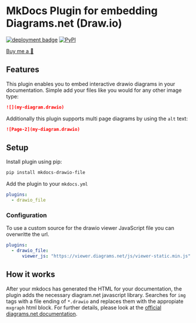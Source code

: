 # MkDocs Plugin for embedding Diagrams.net (Draw.io)

[![deployment badge](https://github.com/onixpro/mkdocs-drawio-file/workflows/Deploy/badge.svg)](https://github.com/onixpro/mkdocs-drawio-file/actions)
[![PyPI](https://img.shields.io/pypi/v/mkdocs-drawio-file)](https://pypi.org/project/mkdocs-drawio-file/)

[Buy me a 🍜](https://www.buymeacoffee.com/SergeyLukin)

## Features

This plugin enables you to embed interactive drawio diagrams in your documentation. Simple add your files like you would for any other image type:

```markdown
![](my-diagram.drawio)
```

Additionally this plugin supports multi page diagrams by using the `alt` text:

```markdown
![Page-2](my-diagram.drawio)
```

## Setup

Install plugin using pip:

```bash
pip install mkdocs-drawio-file
```

Add the plugin to your `mkdocs.yml`

```yaml
plugins:
  - drawio_file
```

### Configuration

To use a custom source for the drawio viewer JavaScript file you can overwritte the url.

```yaml
plugins:
  - drawio_file:
      viewer_js: "https://viewer.diagrams.net/js/viewer-static.min.js"
```

## How it works

After your mkdocs has generated the HTML for your documentation, the plugin adds the necessary diagram.net javascript library. Searches for `img` tags with a file ending of `*.drawio` and replaces them with the appropiate `mxgraph` html block. For further details, please look at the [official diagrams.net documentation](https://www.diagrams.net/doc/faq/embed-html).
